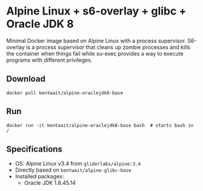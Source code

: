 # Alpine Linux + s6-overlay + glibc + Oracle JDK 8

Minimal Docker image based on Alpine Linux with a process supervisor.
S6-overlay is a process supervisor that cleans up zombie processes and
kills the container when things fail while su-exec provides a way to
execute programs with different privileges.

## Download

    docker pull kentwait/alpine-oraclejdk8-base

## Run

    docker run -it kentwait/alpine-oraclejdk8-base bash  # starts bash in /

## Specifications

- OS: Alpine Linux v3.4 from `gliderlabs/alpine:3.4`
- Directly based on `kentwait/alpine-glibc-base`
- Installed packages:
  - Oracle JDK 1.8.45.14

